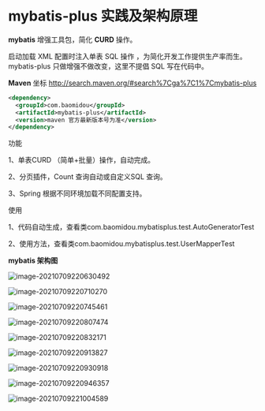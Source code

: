 # mybatis-plus 实践及架构原理

**mybatis** 增强工具包，简化 **CURD** 操作。 

启动加载 XML 配置时注入单表 SQL 操作 ，为简化开发工作提供生产率而生。mybatis-plus 只做增强不做改变，这里不提倡 SQL 写在代码中。 

**Maven** 坐标 http://search.maven.org/#search%7Cga%7C1%7Cmybatis-plus 

```xml
<dependency> 
  <groupId>com.baomidou</groupId> 
  <artifactId>mybatis-plus</artifactId> 
  <version>maven 官方最新版本号为准</version> 
</dependency> 
```

功能

1、单表CURD （简单+批量）操作，自动完成。 

2、分页插件，Count 查询自动或自定义SQL 查询。 

3、Spring 根据不同环境加载不同配置支持。 

使用

1、代码自动生成，查看类com.baomidou.mybatisplus.test.AutoGeneratorTest 

2、使用方法，查看类com.baomidou.mybatisplus.test.UserMapperTest 

**mybatis 架构图**

![image-20210709220630492](https://gitee.com/wowosong/pic-md/raw/master/20210709220630.png)

![image-20210709220710270](https://gitee.com/wowosong/pic-md/raw/master/20210709220710.png)

![image-20210709220745461](https://gitee.com/wowosong/pic-md/raw/master/20210709220745.png)

![image-20210709220807474](https://gitee.com/wowosong/pic-md/raw/master/20210709220807.png)

![image-20210709220832171](https://gitee.com/wowosong/pic-md/raw/master/20210709220832.png)

![image-20210709220913827](https://gitee.com/wowosong/pic-md/raw/master/20210709220913.png)

![image-20210709220930918](https://gitee.com/wowosong/pic-md/raw/master/20210709220930.png)

![image-20210709220946357](https://gitee.com/wowosong/pic-md/raw/master/20210709220946.png)

![image-20210709221004589](https://gitee.com/wowosong/pic-md/raw/master/20210709221004.png)